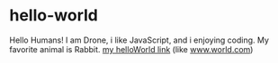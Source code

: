 # hello-world
Hello Humans!
I am Drone, i like JavaScript, and i enjoying coding.
My favorite animal is Rabbit. 
[my helloWorld link](http://www.helloworld.com)
(like www.world.com)
